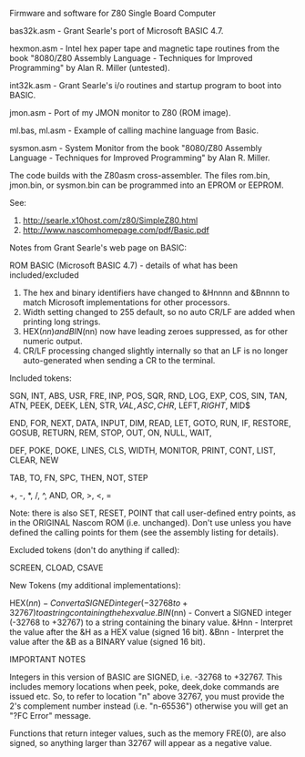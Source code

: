 Firmware and software for Z80 Single Board Computer

bas32k.asm - Grant Searle's port of Microsoft BASIC 4.7.

hexmon.asm - Intel hex paper tape and magnetic tape routines from the book "8080/Z80 Assembly Language - Techniques for Improved Programming" by Alan R. Miller (untested).

int32k.asm - Grant Searle's i/o routines and startup program to boot into BASIC.

jmon.asm   - Port of my JMON monitor to Z80 (ROM image).

ml.bas, ml.asm - Example of calling machine language from Basic.

sysmon.asm - System Monitor from the book "8080/Z80 Assembly Language - Techniques for Improved Programming" by Alan R. Miller.

The code builds with the Z80asm cross-assembler. The files rom.bin, jmon.bin, or sysmon.bin can be programmed into an EPROM or EEPROM.

See:

1. http://searle.x10host.com/z80/SimpleZ80.html
2. http://www.nascomhomepage.com/pdf/Basic.pdf

Notes from Grant Searle's web page on BASIC:

ROM BASIC (Microsoft BASIC 4.7) - details of what has been included/excluded

1. The hex and binary identifiers have changed to &Hnnnn and &Bnnnn to match Microsoft implementations for other processors.
2. Width setting changed to 255 default, so no auto CR/LF are added when printing long strings.
3. HEX$(nn) and BIN$(nn) now have leading zeroes suppressed, as for other numeric output.
4. CR/LF processing changed slightly internally so that an LF is no longer auto-generated when sending a CR to the terminal.

Included tokens:

SGN, INT, ABS, USR, FRE, INP, POS, SQR, RND, LOG, EXP, COS, SIN, TAN, ATN, PEEK, DEEK, LEN, STR$, VAL, ASC, CHR$, LEFT$, RIGHT$, MID$

END, FOR, NEXT, DATA, INPUT, DIM, READ, LET, GOTO, RUN, IF, RESTORE, GOSUB, RETURN, REM, STOP, OUT, ON, NULL, WAIT, 

DEF, POKE, DOKE, LINES, CLS, WIDTH, MONITOR, PRINT, CONT, LIST, CLEAR, NEW

TAB, TO, FN, SPC, THEN, NOT, STEP

+, -, *, /, ^, AND, OR, >, <, =

Note: there is also SET, RESET, POINT that call user-defined entry
points, as in the ORIGINAL Nascom ROM (i.e. unchanged). Don't use
unless you have defined the calling points for them (see the assembly
listing for details).

Excluded tokens (don't do anything if called):

SCREEN, CLOAD, CSAVE

New Tokens (my additional implementations):

HEX$(nn) - Convert a SIGNED integer (-32768 to +32767) to a string containing the hex value.
BIN$(nn) - Convert a SIGNED integer (-32768 to +32767) to a string containing the binary value.
&Hnn - Interpret the value after the &H as a HEX value (signed 16 bit).
&Bnn - Interpret the value after the &B as a BINARY value (signed 16 bit).

IMPORTANT NOTES

Integers in this version of BASIC are SIGNED, i.e. -32768 to +32767.
This includes memory locations when peek, poke, deek,doke commands are
issued etc. So, to refer to location "n" above 32767, you must provide
the 2's complement number instead (i.e. "n-65536") otherwise you will
get an "?FC Error" message.

Functions that return integer values, such as the memory FRE(0), are
also signed, so anything larger than 32767 will appear as a negative
value.
